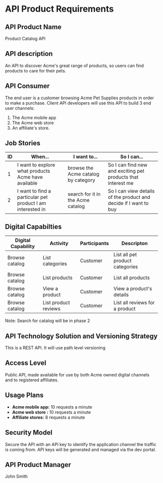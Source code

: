 # API Product Requirements

## API Product Name

Product Catalog API

## API description

An API to discover Acme's great range of products, so users can find products to care for their pets. 

## API Consumer

The end user is a customer browsing Acme Pet Supplies products in order to make a purchase. Client API developers will use this API to build 3 end user channels:

1. The Acme mobile app  
2. The Acme web store  
3. An affiliate's store.

## Job Stories

|ID|When...|I want to...|So I can...|
|----|---|---|-----|
|1|I want to explore what products Acme have available |browse the Acme catalog by category|So I can find new and exciting pet products that interest me |
|2|I want to find a particular pet product I am interested in | search for it in the Acme catalog| So I can view details of the product and decide if I want to buy|

## Digital Capabilties

|Digital Capability|Activity|Participants|Descripton|
|----|---|---|-----|
|Browse catalog|List categories|Customer|List all pet product categories |
|Browse catalog|List products|Customer|List all products |
|Browse catalog|View a product|Customer|View a product's details |
|Browse catalog|List product reviews|Customer|List all reviews for a product|
Note: Search for catalog will be in phase 2

## API Technology Solution and Versioning Strategy

This is a REST API. It will use path level versioning

## Access Level

Public API, made available for use by both Acme owned digital channels and to registered affiliates.

## Usage Plans

- **Acme mobile app:** 10 requests a minute
- **Acme web store :** 10 requests a minute
- **Affiliate stores:** 8 requests a minute

## Security Model

Secure the API with an API key to identify the application channel the traffic is coming from. API keys will be generated and managed via the dev portal.

## API Product Manager

John Smith
